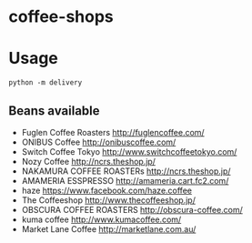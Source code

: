 # coffee-shops

# Usage
`python -m delivery`

## Beans available
- Fuglen Coffee Roasters http://fuglencoffee.com/
- ONIBUS Coffee http://onibuscoffee.com/
- Switch Coffee Tokyo http://www.switchcoffeetokyo.com/
- Nozy Coffee http://ncrs.theshop.jp/
- NAKAMURA COFFEE ROASTERs http://ncrs.theshop.jp/
- AMAMERIA ESSPRESSO http://amameria.cart.fc2.com/
- haze https://www.facebook.com/haze.coffee
- The Coffeeshop http://www.thecoffeeshop.jp/
- OBSCURA COFFEE ROASTERS http://obscura-coffee.com/
- kuma coffee http://www.kumacoffee.com/
- Market Lane Coffee http://marketlane.com.au/
